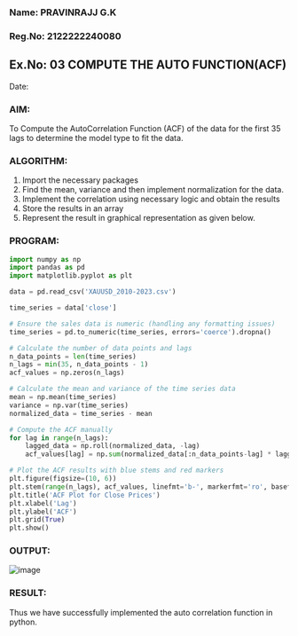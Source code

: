 ### Name: PRAVINRAJJ G.K
### Reg.No: 2122222240080

## Ex.No: 03   COMPUTE THE AUTO FUNCTION(ACF)
Date: 

### AIM:
To Compute the AutoCorrelation Function (ACF) of the data for the first 35 lags to determine the model
type to fit the data.
### ALGORITHM:
1. Import the necessary packages
2. Find the mean, variance and then implement normalization for the data.
3. Implement the correlation using necessary logic and obtain the results
4. Store the results in an array
5. Represent the result in graphical representation as given below.
### PROGRAM:
```py
import numpy as np
import pandas as pd
import matplotlib.pyplot as plt

data = pd.read_csv('XAUUSD_2010-2023.csv')

time_series = data['close']

# Ensure the sales data is numeric (handling any formatting issues)
time_series = pd.to_numeric(time_series, errors='coerce').dropna()

# Calculate the number of data points and lags
n_data_points = len(time_series)
n_lags = min(35, n_data_points - 1)
acf_values = np.zeros(n_lags)

# Calculate the mean and variance of the time series data
mean = np.mean(time_series)
variance = np.var(time_series)
normalized_data = time_series - mean 

# Compute the ACF manually
for lag in range(n_lags):
    lagged_data = np.roll(normalized_data, -lag)
    acf_values[lag] = np.sum(normalized_data[:n_data_points-lag] * lagged_data[:n_data_points-lag]) / (variance * (n_data_points - lag))

# Plot the ACF results with blue stems and red markers
plt.figure(figsize=(10, 6))
plt.stem(range(n_lags), acf_values, linefmt='b-', markerfmt='ro', basefmt='k-', use_line_collection=True)
plt.title('ACF Plot for Close Prices')
plt.xlabel('Lag')
plt.ylabel('ACF')
plt.grid(True)
plt.show()

```
### OUTPUT:
![image](https://github.com/user-attachments/assets/81557d9f-623e-43a7-966d-904744f743c4)

### RESULT:
Thus we have successfully implemented the auto correlation function in python.
